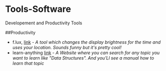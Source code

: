 # Tools-Software
Developement and Productivity Tools

##Productivity
* f.lux, [link](https://justgetflux.com/) - _A tool which changes the display brightness for the time and uses your location. Sounds funny but it's pretty cool!_
* learn-anything [link](https://learn-anything.xyz/) - _A Website where you can search for any topic you want to learn like "Data Structures". And you'Ll see a manual how to learn that topic_

